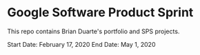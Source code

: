 # Google Software Product Sprint

This repo contains Brian Duarte's portfolio and SPS projects.

Start Date: February 17, 2020
End Date: May 1, 2020

